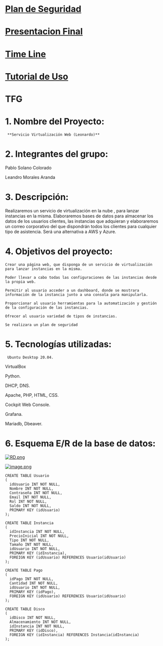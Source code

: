 # [Plan de Seguridad](https://drive.google.com/file/d/1Qrzuv5Zt8ZryuQqVVyqJ7Eqg5u0-BUS8/view?usp=drive_link)
# [Presentacion Final](https://drive.google.com/file/d/1i-4Br8xkgKmU7b7bbhnrSH47KWSptPJp/view)
# [Time Line](https://drive.google.com/file/d/16WIu4zxy5fRLojNl0Z6dqTc1A0Owtlk_/view?usp=drive_link)
# [Tutorial de Uso](https://drive.google.com/file/d/18ouAGCorZkZl2PuTw_7E2IYE1pN7w6ce/view?usp=drive_link)

# TFG

# 1. **Nombre del Proyecto:**

     **Servicio Virtualización Web (Leonardo)**

# 2. Integrantes del grupo:

Pablo Solano Colorado

Leandro Morales Aranda

# 3. Descripción:

Realizaremos un servicio de virtualización en la nube , para lanzar instancias en la misma. Elaboraremos bases de datos para almacenar los datos de los usuarios clientes, las instancias que adquieran y elaboraremos un correo corporativo del que dispondrán todos los clientes para cualquier tipo de asistencia. Será una alternativa a AWS y Azure.

# 4. Objetivos del proyecto:

`Crear una página web, que disponga de un servicio de virtualización para lanzar instancias en la misma.`

`Poder llevar a cabo todas las configuraciones de las instancias desde la propia web.`

`Permitir al usuario acceder a un dashboard, donde se mostrara información de la instancia junto a una consola para manipularla.`

`Proporcionar al usuario herramientas para la automatización y gestión de la configuración de las instancias.`

`Ofrecer al usuario variedad de tipos de instancias.`

`Se realizara un plan de seguridad`

# 5. Tecnologías utilizadas:

     Ubuntu Desktop 20.04.

VirtualBox

Python.

DHCP, DNS.

Apache, PHP, HTML, CSS.

Cockpit Web Console.

Grafana.

Mariadb, Dbeaver.

# 6. Esquema E/R de la base de datos:


[![RD.png](https://i.postimg.cc/8zbw2Tvz/RD.png)](https://postimg.cc/87jhWQw2)

[![image.png](https://i.postimg.cc/PJ6bVKZW/image.png)](https://postimg.cc/5QCF6Bsy)

    CREATE TABLE Usuario
    (
      idUsuario INT NOT NULL,
      Nombre INT NOT NULL,
      Contraseña INT NOT NULL,
      Email INT NOT NULL,
      Rol INT NOT NULL,
      Saldo INT NOT NULL,
      PRIMARY KEY (idUsuario)
    );
    
    CREATE TABLE Instancia
    (
      idInstancia INT NOT NULL,
      PrecioInicial INT NOT NULL,
      Tipo INT NOT NULL,
      Tamaño INT NOT NULL,
      idUsuario INT NOT NULL,
      PRIMARY KEY (idInstancia),
      FOREIGN KEY (idUsuario) REFERENCES Usuario(idUsuario)
    );
    
    CREATE TABLE Pago
    (
      idPago INT NOT NULL,
      Cantidad INT NOT NULL,
      idUsuario INT NOT NULL,
      PRIMARY KEY (idPago),
      FOREIGN KEY (idUsuario) REFERENCES Usuario(idUsuario)
    );
    
    CREATE TABLE Disco
    (
      idDisco INT NOT NULL,
      Almacenamiento INT NOT NULL,
      idInstancia INT NOT NULL,
      PRIMARY KEY (idDisco),
      FOREIGN KEY (idInstancia) REFERENCES Instancia(idInstancia)
    );
